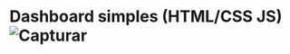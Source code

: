 # Dashboard simples (HTML/CSS JS) ![Capturar](https://user-images.githubusercontent.com/116370540/233370228-565ade72-476a-477e-9db9-44791450adca.PNG)
